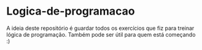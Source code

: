 # Logica-de-programacao
A ideia deste repositório é guardar todos os exercícios que fiz para treinar lógica de programação. Também pode ser útil para quem está começando :)
